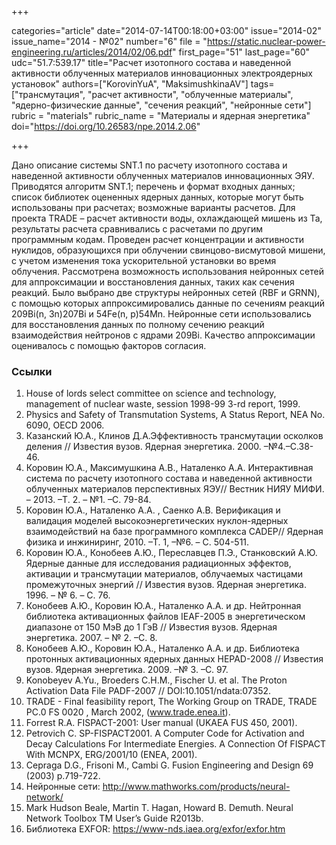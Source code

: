 +++

categories="article"
date="2014-07-14T00:18:00+03:00"
issue="2014-02"
issue_name="2014 - №02"
number="6"
file = "https://static.nuclear-power-engineering.ru/articles/2014/02/06.pdf"
first_page="51"
last_page="60"
udc="51.7:539.17"
title="Расчет изотопного состава и наведенной активности облученных материалов инновационных электроядерных установок"
authors=["KorovinYuA", "MaksimushkinaAV"]
tags=["трансмутация", "расчет активности", "облученные материалы", "ядерно-физические данные", "сечения реакций", "нейронные сети"]
rubric = "materials"
rubric_name = "Материалы и ядерная энергетика"
doi="https://doi.org/10.26583/npe.2014.2.06"

+++

Дано описание системы SNT.1 по расчету изотопного состава и наведенной активности облученных материалов инновационных ЭЯУ. Приводятся алгоритм SNT.1; перечень и формат входных данных; список библиотек оцененных ядерных данных, которые могут быть использованы при расчетах; возможные варианты расчетов. Для проекта TRADE – расчет активности воды, охлаждающей мишень из Ta, результаты расчета сравнивались с расчетами по другим программным кодам. Проведен расчет концентрации и активности нуклидов, образующихся при облучении свинцово-висмутовой мишени, с учетом изменения тока ускорительной установки во время облучения. Рассмотрена возможность использования нейронных сетей для аппроксимации и восстановления данных, таких как сечения реакций. Было выбрано две структуры нейронных сетей (RBF и GRNN), с помощью которых аппроксимировались данные по сечениям реакций 209Bi(n, 3n)207Bi и 54Fe(n, p)54Mn. Нейронные сети использовались для восстановления данных по полному сечению реакций взаимодействия нейтронов с ядрами 209Bi. Качество аппроксимации оценивалось с помощью факторов согласия.

### Ссылки

1. House of lords select committee on science and technology, management of nuclear waste, session 1998-99 3-rd report, 1999.
2. Physics and Safety of Transmutation Systems, A Status Report, NEA No. 6090, OECD 2006.
3. Казанский Ю.А., Клинов Д.А.Эффективность трансмутации осколков деления // Известия вузов. Ядерная энергетика. 2000. –№4.–С.38-46.
4. Коровин Ю.А., Максимушкина А.В., Наталенко А.А. Интерактивная система по расчету изотопного состава и наведенной активности облученных материалов перспективных ЯЭУ// Вестник НИЯУ МИФИ. – 2013. –Т. 2. – №1. –С. 79-84.
5. Коровин Ю.А., Наталенко А.А. , Саенко А.В. Верификация и валидация моделей высокоэнергетических нуклон-ядерных взаимодействий на базе программного комплекса CADEP// Ядерная физика и инжиниринг, 2010. –Т. 1, –№6. – С. 504-511.
6. Коровин Ю.А., Конобеев А.Ю., Переславцев П.Э., Станковский А.Ю. Ядерные данные для исследования радиационных эффектов, активации и трансмутации материалов, облучаемых частицами промежуточных энергий // Известия вузов. Ядерная энергетика. 1996. – № 6. – С. 76.
7. Конобеев А.Ю., Коровин Ю.А., Наталенко А.А. и др. Нейтронная библиотека активационных файлов IEAF-2005 в энергетическом диапазоне от 150 МэВ до 1 ГэВ // Известия вузов. Ядерная энергетика. 2007. – № 2. –С. 8.
8. Конобеев А.Ю., Коровин Ю.А., Наталенко А.А. и др. Библиотека протонных активационных ядерных данных HEPAD-2008 // Известия вузов. Ядерная энергетика. 2009. –№ 3. –С. 97.
9. Konobeyev A.Yu., Broeders C.H.M., Fischer U. et al. The Proton Activation Data File PADF-2007 // DOI:10.1051/ndata:07352.
10. TRADE - Final feasibility report, The Working Group on TRADE, TRADE PC.0 FS 0020 , March 2002, (www.trade.enea.it).
11. Forrest R.A. FISPACT-2001: User manual (UKAEA FUS 450, 2001).
12. Petrovich C. SP-FISPACT2001. A Computer Code for Activation and Decay Calculations For Intermediate Energies. A Connection Of FISPACT With MCNPX, ERG/2001/10 (ENEA, 2001).
13. Cepraga D.G., Frisoni M., Cambi G. Fusion Engineering and Design 69 (2003) p.719-722.
14. Нейронные сети: http://www.mathworks.com/products/neural-network/
15. Mark Hudson Beale, Martin T. Hagan, Howard B. Demuth. Neural Network Toolbox TM User’s Guide R2013b.
16. Библиотека EXFOR: https://www-nds.iaea.org/exfor/exfor.htm